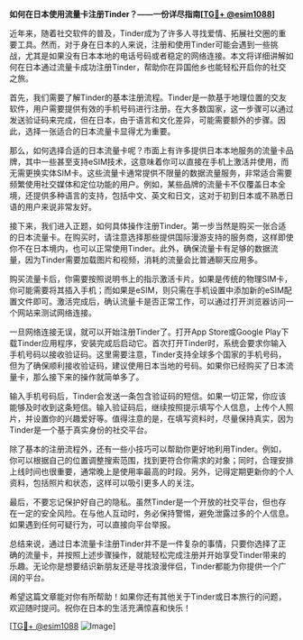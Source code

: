 **如何在日本使用流量卡注册Tinder？——一份详尽指南[[TG💪+ @esim1088](https://t.me/s/esim1088)]**

近年来，随着社交软件的普及，Tinder成为了许多人寻找爱情、拓展社交圈的重要工具。然而，对于身在日本的人来说，注册和使用Tinder可能会遇到一些挑战，尤其是如果没有日本本地的电话号码或者稳定的网络连接。本文将详细讲解如何在日本通过流量卡成功注册Tinder，帮助你在异国他乡也能轻松开启你的社交之旅。

首先，我们需要了解Tinder的基本注册流程。Tinder是一款基于地理位置的交友软件，用户需要提供有效的手机号码进行注册。在大多数国家，这一步骤可以通过发送验证码来完成，但在日本，由于语言和文化差异，可能需要额外的步骤。因此，选择一张适合的日本流量卡显得尤为重要。

那么，如何选择合适的日本流量卡呢？市面上有许多提供日本本地服务的流量卡品牌，其中一些甚至支持eSIM技术，这意味着你可以直接在手机上激活并使用，而无需更换实体SIM卡。这些流量卡通常提供不限量的数据流量服务，非常适合需要频繁使用社交媒体和定位功能的用户。例如，某些品牌的流量卡不仅覆盖日本全境，还提供多种语言的支持，包括中文、英文和日文，这对于初到日本或不熟悉日语的用户来说非常友好。

接下来，我们进入正题，如何具体操作注册Tinder。第一步当然是购买一张合适的日本流量卡。在购买时，请注意选择那些提供国际漫游支持的服务商，这样即使你不在日本境内，也可以正常使用Tinder。此外，确保流量卡有足够的数据流量，因为Tinder需要加载图片和视频，消耗的流量会比普通聊天应用多。

购买流量卡后，你需要按照说明书上的指示激活卡片。如果是传统的物理SIM卡，你可能需要将其插入手机；而如果是eSIM，则只需在手机设置中添加新的eSIM配置文件即可。激活完成后，确认流量卡是否正常工作，可以通过打开浏览器访问一个网站来测试网络连接。

一旦网络连接无误，就可以开始注册Tinder了。打开App Store或Google Play下载Tinder应用程序，安装完成后启动它。首次打开Tinder时，系统会要求你输入手机号码以接收验证码。这里需要注意，Tinder支持全球多个国家的手机号码，但为了确保顺利接收验证码，建议使用日本当地的号码。如果你已经购买了日本流量卡，那么接下来的操作就简单多了。

输入手机号码后，Tinder会发送一条包含验证码的短信。如果一切正常，你应该能够及时收到这条短信。输入验证码后，继续按照提示填写个人信息，上传个人照片，并设置你的兴趣爱好等。值得注意的是，在填写资料时，尽量保持真实，因为Tinder是一个基于真实身份的社交平台。

除了基本的注册流程外，还有一些小技巧可以帮助你更好地利用Tinder。例如，你可以根据自己的位置调整搜索范围，找到更符合你需求的对象；同时，合理安排上线时间也很重要，通常晚上是使用率最高的时段。另外，记得定期更新你的个人资料，包括照片和状态，这样可以吸引更多人的关注。

最后，不要忘记保护好自己的隐私。虽然Tinder是一个开放的社交平台，但也存在一定的安全风险。在与他人互动时，务必保持警惕，避免泄露过多的个人信息。如果遇到任何可疑行为，可以直接向平台举报。

总结来说，通过日本流量卡注册Tinder并不是一件复杂的事情，只要你选择了正确的流量卡，并按照上述步骤操作，就能轻松完成注册并开始享受Tinder带来的乐趣。无论你是想要结识新朋友还是寻找浪漫伴侣，Tinder都能为你提供一个广阔的平台。

希望这篇文章能对你有所帮助！如果你还有其他关于Tinder或日本旅行的问题，欢迎随时提问。祝你在日本的生活充满惊喜和快乐！

[[TG💪+ @esim1088](https://t.me/s/esim1088) ![Image](https://i.postimg.cc/4NQfJmqS/Snipaste-2025-05-13-00-14-12.png)]